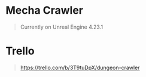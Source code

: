# Mecha Crawler
>Currently on Unreal Engine 4.23.1

# Trello
>https://trello.com/b/3T9tuDpX/dungeon-crawler
